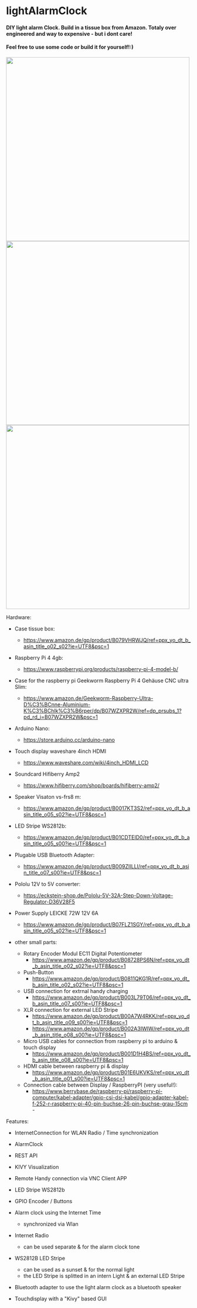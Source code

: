 # lightAlarmClock

#### DIY light alarm Clock. Build in a tissue box from Amazon. Totaly over engineered and way to expensive - but i dont care! 
#### Feel free to use some code or build it for yourself!:)

<p float="left">
  <img src="https://github.com/lukasbenz/lightAlarmClock/blob/develop/docuImg/outside/left.JPG" width="500" />
  <img src="https://github.com/lukasbenz/lightAlarmClock/blob/develop/docuImg/outside/main.JPG" width="500" /> 
  <img src="https://github.com/lukasbenz/lightAlarmClock/blob/develop/docuImg/outside/right.JPG" width="500" />
</p>

Hardware:
- Case tissue box: 
 	- https://www.amazon.de/gp/product/B079VHRWJQ/ref=ppx_yo_dt_b_asin_title_o02_s02?ie=UTF8&psc=1 
- Raspberry Pi 4 4gb:
	- https://www.raspberrypi.org/products/raspberry-pi-4-model-b/
- Case for the raspberry pi Geekworm Raspberry Pi 4 Gehäuse CNC ultra Slim:
	- https://www.amazon.de/Geekworm-Raspberry-Ultra-D%C3%BCnne-Aluminium-K%C3%BChlk%C3%B6rper/dp/B07WZXPR2W/ref=dp_prsubs_1?pd_rd_i=B07WZXPR2W&psc=1
- Arduino Nano:
	- https://store.arduino.cc/arduino-nano
- Touch display waveshare 4inch HDMI
	- https://www.waveshare.com/wiki/4inch_HDMI_LCD
- Soundcard Hifiberry Amp2
	- https://www.hifiberry.com/shop/boards/hifiberry-amp2/
- Speaker Visaton vs-frs8 m:
	- https://www.amazon.de/gp/product/B0017KT3S2/ref=ppx_yo_dt_b_asin_title_o05_s02?ie=UTF8&psc=1
- LED Stripe WS2812b:
	- https://www.amazon.de/gp/product/B01CDTEID0/ref=ppx_yo_dt_b_asin_title_o05_s00?ie=UTF8&psc=1
- Plugable USB Bluetooth Adapter:
	- https://www.amazon.de/gp/product/B009ZIILLI/ref=ppx_yo_dt_b_asin_title_o07_s00?ie=UTF8&psc=1
- Pololu 12V to 5V converter:
	- https://eckstein-shop.de/Pololu-5V-32A-Step-Down-Voltage-Regulator-D36V28F5
- Power Supply LEICKE 72W 12V 6A
 	- https://www.amazon.de/gp/product/B07FLZ1SGY/ref=ppx_yo_dt_b_asin_title_o05_s02?ie=UTF8&psc=1 
 
- other small parts:
	- Rotary Encoder Modul EC11 Digital Potentiometer
   		- https://www.amazon.de/gp/product/B08728PS6N/ref=ppx_yo_dt_b_asin_title_o02_s02?ie=UTF8&psc=1
   	- Push-Button
   		- https://www.amazon.de/gp/product/B0811QKG1R/ref=ppx_yo_dt_b_asin_title_o02_s02?ie=UTF8&psc=1 
   	- USB connection for extrnal handy charging 
   		- https://www.amazon.de/gp/product/B003L79T06/ref=ppx_yo_dt_b_asin_title_o07_s00?ie=UTF8&psc=1
	- XLR connection for external LED Stripe
   		- https://www.amazon.de/gp/product/B00A7W4RKK/ref=ppx_yo_dt_b_asin_title_o09_s00?ie=UTF8&psc=1
   		- https://www.amazon.de/gp/product/B002A3IWIW/ref=ppx_yo_dt_b_asin_title_o08_s00?ie=UTF8&psc=1
	- Micro USB cables for connection from raspberry pi to arduino & touch display
   		- https://www.amazon.de/gp/product/B001D1H4BS/ref=ppx_yo_dt_b_asin_title_o08_s00?ie=UTF8&psc=1
	- HDMI cable between raspberry pi & display
   		- https://www.amazon.de/gp/product/B01E6UKVKS/ref=ppx_yo_dt_b_asin_title_o01_s00?ie=UTF8&psc=1
	- Connection cable between Display / RaspberryPI (very useful!): 
   		- https://www.berrybase.de/raspberry-pi/raspberry-pi-computer/kabel-adapter/gpio-csi-dsi-kabel/gpio-adapter-kabel-f-252-r-raspberry-pi-40-pin-buchse-26-pin-buchse-grau-15cm				-   
 
     
      
Features: 
 - InternetConnection for WLAN Radio / Time synchronization
 - AlarmClock
 - REST API
 - KIVY Visualization
 - Remote Handy connection via VNC Client APP     
 - LED Stripe WS2812b
 - GPIO Encoder / Buttons
 
- Alarm clock using the Internet Time 
	- synchronized via Wlan
- Internet Radio 
	- can be used separate & for the alarm clock tone
- WS2812B LED Stripe 
	- can be used as a sunset & for the normal light
	- the LED Stripe is splitted in an intern Light & an external LED Stripe
- Bluetooth adapter to use the light alarm clock as a bluetooth speaker 
- Touchdisplay with a "Kivy" based GUI
